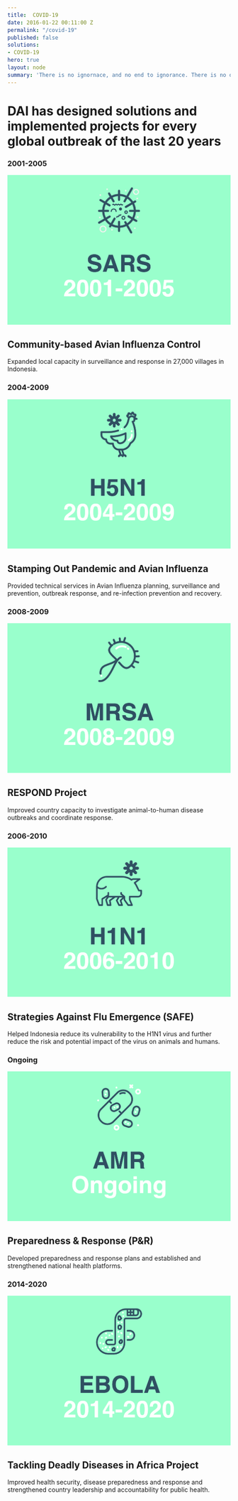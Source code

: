 ```yaml
---
title:  COVID-19
date: 2016-01-22 00:11:00 Z
permalink: "/covid-19"
published: false
solutions:
- COVID-19
hero: true
layout: node
summary: 'There is no ignornace, and no end to ignorance. There is no old age and death, and no end to old age and death. There is no suffering, no end to suffering, no cause of suffering, no path to follow. There is no attainment of wisdom, and no wisdom to attain. There is no ignornace, and no end to ignorance. There is no old age and death, and no end to old age and death. There is no suffering, no end to suffering, no cause of suffering, no path to follow. There is no attainment of wisdom, and no wisdom to attain.'
---
```


<h1>DAI has designed solutions and implemented projects for every global outbreak of the last 20 years</h1>

<div class="covid-carousel">
  <div class="carousel-cell">
    <div class="year"><h3>2001-2005</h3></div>
    <div class="image"><img src="/assets/images/covid/sars.jpg" alt=""></div>
    <div class="title"><h2>Community-based Avian Influenza Control</h2></div>
    <div class="text"><p>Expanded local capacity in surveillance and response in 27,000 villages in Indonesia.</p></div>
  </div>
  <div class="carousel-cell">
    <div class="year"><h3>2004-2009</h3></div>
    <div class="image"><img src="/assets/images/covid/h5n1.jpg" alt=""></div>
    <div class="title"><h2>Stamping Out Pandemic and Avian Influenza</h2></div>
    <div class="text"><p>Provided technical services in Avian Influenza planning, surveillance and prevention, outbreak response, and re-infection prevention and recovery.</p></div>
  </div>
  <div class="carousel-cell">
    <div class="year"><h3>2008-2009</h3></div>
    <div class="image"><img src="/assets/images/covid/mrsa.jpg" alt=""></div>
    <div class="title"><h2>RESPOND Project</h2></div>
    <div class="text"><p>Improved country capacity to investigate animal-to-human disease outbreaks and coordinate response.</p></div>
  </div>
  <div class="carousel-cell">
    <div class="year"><h3>2006-2010</h3></div>
    <div class="image"><img src="/assets/images/covid/h1n1.jpg" alt=""></div>
    <div class="title"><h2>Strategies Against Flu Emergence (SAFE)</h2></div>
    <div class="text"><p>Helped Indonesia reduce its vulnerability to the H1N1 virus and further reduce the risk and potential impact of the virus on animals and humans.</p></div>
  </div>
  <div class="carousel-cell">
    <div class="year"><h3>Ongoing</h3></div>
    <div class="image"><img src="/assets/images/covid/amr.jpg" alt=""></div>
    <div class="title"><h2>Preparedness & Response (P&R)</h2></div>
    <div class="text"><p>Developed preparedness and response plans and established and strengthened national health platforms.</p></div>
  </div>
  <div class="carousel-cell">
    <div class="year"><h3>2014-2020</h3></div>
    <div class="image"><img src="/assets/images/covid/ebola.jpg" alt=""></div>
    <div class="title"><h2>Tackling Deadly Diseases in Africa Project</h2></div>
    <div class="text"><p>Improved health security, disease preparedness and response and strengthened country leadership and accountability for public health.</p></div>
  </div>
</div>
 

<script>
  $('.covid-carousel').flickity({
  // options
  cellAlign: 'left',
  contain: true,
  autoPlay: true,
  wrapAround: true,
});
</script>